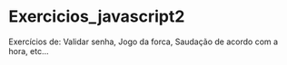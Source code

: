 # Exercicios_javascript2

Exercícios de:
Validar senha,
Jogo da forca, 
Saudação de acordo com a hora,
etc...